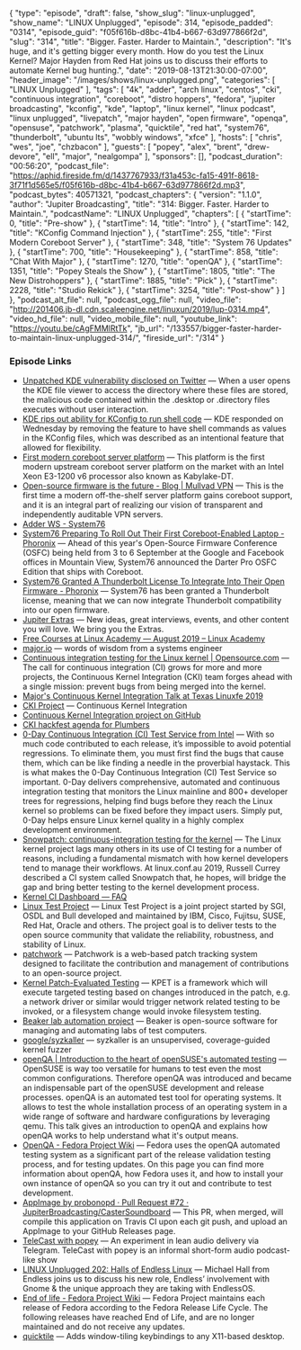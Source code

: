 {
  "type": "episode",
  "draft": false,
  "show_slug": "linux-unplugged",
  "show_name": "LINUX Unplugged",
  "episode": 314,
  "episode_padded": "0314",
  "episode_guid": "f05f616b-d8bc-41b4-b667-63d977866f2d",
  "slug": "314",
  "title": "Bigger. Faster. Harder to Maintain.",
  "description": "It's huge, and it's getting bigger every month. How do you test the Linux Kernel? Major Hayden from Red Hat joins us to discuss their efforts to automate Kernel bug hunting.",
  "date": "2019-08-13T21:30:00-07:00",
  "header_image": "/images/shows/linux-unplugged.png",
  "categories": [
    "LINUX Unplugged"
  ],
  "tags": [
    "4k",
    "adder",
    "arch linux",
    "centos",
    "cki",
    "continuous integration",
    "coreboot",
    "distro hoppers",
    "fedora",
    "jupiter broadcasting",
    "kconfig",
    "kde",
    "laptop",
    "linux kernel",
    "linux podcast",
    "linux unplugged",
    "livepatch",
    "major hayden",
    "open firmware",
    "openqa",
    "opensuse",
    "patchwork",
    "plasma",
    "quicktile",
    "red hat",
    "system76",
    "thunderbolt",
    "ubuntu lts",
    "wobbly windows",
    "xfce"
  ],
  "hosts": [
    "chris",
    "wes",
    "joe",
    "chzbacon"
  ],
  "guests": [
    "popey",
    "alex",
    "brent",
    "drew-devore",
    "ell",
    "major",
    "nealgompa"
  ],
  "sponsors": [],
  "podcast_duration": "00:56:20",
  "podcast_file": "https://aphid.fireside.fm/d/1437767933/f31a453c-fa15-491f-8618-3f71f1d565e5/f05f616b-d8bc-41b4-b667-63d977866f2d.mp3",
  "podcast_bytes": 40571321,
  "podcast_chapters": {
    "version": "1.1.0",
    "author": "Jupiter Broadcasting",
    "title": "314: Bigger. Faster. Harder to Maintain.",
    "podcastName": "LINUX Unplugged",
    "chapters": [
      {
        "startTime": 0,
        "title": "Pre-show"
      },
      {
        "startTime": 14,
        "title": "Intro"
      },
      {
        "startTime": 142,
        "title": "KConfig Command Injection"
      },
      {
        "startTime": 255,
        "title": "First Modern Coreboot Server"
      },
      {
        "startTime": 348,
        "title": "System 76 Updates"
      },
      {
        "startTime": 700,
        "title": "Housekeeping"
      },
      {
        "startTime": 858,
        "title": "Chat With Major"
      },
      {
        "startTime": 1270,
        "title": "openQA"
      },
      {
        "startTime": 1351,
        "title": "Popey Steals the Show"
      },
      {
        "startTime": 1805,
        "title": "The New Distrohoppers"
      },
      {
        "startTime": 1885,
        "title": "Pick"
      },
      {
        "startTime": 2228,
        "title": "Studio Rekick"
      },
      {
        "startTime": 3254,
        "title": "Post-show"
      }
    ]
  },
  "podcast_alt_file": null,
  "podcast_ogg_file": null,
  "video_file": "http://201406.jb-dl.cdn.scaleengine.net/linuxun/2019/lup-0314.mp4",
  "video_hd_file": null,
  "video_mobile_file": null,
  "youtube_link": "https://youtu.be/cAgFMMlRtTk",
  "jb_url": "/133557/bigger-faster-harder-to-maintain-linux-unplugged-314/",
  "fireside_url": "/314"
}


### Episode Links

  * [Unpatched KDE vulnerability disclosed on Twitter](https://www.zdnet.com/article/unpatched-kde-vulnerability-disclosed-on-twitter/ "Unpatched KDE vulnerability disclosed on Twitter") — When a user opens the KDE file viewer to access the directory where these files are stored, the malicious code contained within the .desktop or .directory files executes without user interaction.
  * [KDE rips out ability for KConfig to run shell code](https://www.zdnet.com/article/kde-rips-out-ability-for-kconfig-to-run-shell-code/ "KDE rips out ability for KConfig to run shell code") — KDE responded on Wednesday by removing the feature to have shell commands as values in the KConfig files, which was described as an intentional feature that allowed for flexibility. 
  * [First modern coreboot server platform](https://9esec.io/blog/first-modern-coreboot-server-platform/ "First modern coreboot server platform") — This platform is the first modern upstream coreboot server platform on the market with an Intel Xeon E3-1200 v6 processor also known as Kabylake-DT.
  * [Open-source firmware is the future - Blog | Mullvad VPN](https://mullvad.net/de/blog/2019/8/7/open-source-firmware-future/ "Open-source firmware is the future - Blog | Mullvad VPN") — This is the first time a modern off-the-shelf server platform gains coreboot support, and it is an integral part of realizing our vision of transparent and independently auditable VPN servers. 
  * [Adder WS - System76](https://system76.com/laptops/adder "Adder WS - System76")
  * [System76 Preparing To Roll Out Their First Coreboot-Enabled Laptop - Phoronix](https://www.phoronix.com/scan.php?page=news_item&px=System76-Darter-Pro-OSFC "System76 Preparing To Roll Out Their First Coreboot-Enabled Laptop - Phoronix") — Ahead of this year's Open-Source Firmware Conference (OSFC) being held from 3 to 6 September at the Google and Facebook offices in Mountain View, System76 announced the Darter Pro OSFC Edition that ships with Coreboot.
  * [System76 Granted A Thunderbolt License To Integrate Into Their Open Firmware - Phoronix](https://www.phoronix.com/scan.php?page=news_item&px=System76-Thunderbolt-Open-FW "System76 Granted A Thunderbolt License To Integrate Into Their Open Firmware - Phoronix") — System76 has been granted a Thunderbolt license, meaning that we can now integrate Thunderbolt compatibility into our open firmware.
  * [Jupiter Extras](https://extras.show/ "Jupiter Extras") — New ideas, great interviews, events, and other content you will love. We bring you the Extras. 
  * [Free Courses at Linux Academy — August 2019 – Linux Academy](https://linuxacademy.com/blog/linux-academy/free-courses-at-linux-academy-august-2019/ "Free Courses at Linux Academy — August 2019 – Linux Academy")
  * [major.io](https://major.io/ "major.io") — words of wisdom from a systems engineer
  * [Continuous integration testing for the Linux kernel | Opensource.com](https://opensource.com/article/19/6/continuous-kernel-integration-linux "Continuous integration testing for the Linux kernel | Opensource.com") — The call for continuous integration (CI) grows for more and more projects, the Continuous Kernel Integration (CKI) team forges ahead with a single mission: prevent bugs from being merged into the kernel.
  * [Major's Continuous Kernel Integration Talk at Texas Linuxfe 2019](https://docs.google.com/presentation/d/1T0JaRA0wtDU0aTWTyASwwy_ugtzjUcw_ZDmC5KFzw-A/edit#slide=id.p "Major's Continuous Kernel Integration Talk at Texas Linuxfe 2019")
  * [CKI Project](https://cki-project.org/ "CKI Project") — Continuous Kernel Integration
  * [Continuous Kernel Integration project on GitHub](https://github.com/cki-project "Continuous Kernel Integration project on GitHub")
  * [CKI hackfest agenda for Plumbers](https://cki-project.org/posts/hackfest-agenda/ "CKI hackfest agenda for Plumbers")
  * [0-Day Continuous Integration (CI) Test Service from Intel](https://01.org/blogs/2018/0-day-ci-test "0-Day Continuous Integration \(CI\) Test Service from Intel") — With so much code contributed to each release, it’s impossible to avoid potential regressions. To eliminate them, you must first find the bugs that cause them, which can be like finding a needle in the proverbial haystack. This is what makes the 0-Day Continuous Integration (CI) Test Service so important. 0-Day delivers comprehensive, automated and continuous integration testing that monitors the Linux mainline and 800+ developer trees for regressions, helping find bugs before they reach the Linux kernel so problems can be fixed before they impact users. Simply put, 0-Day helps ensure Linux kernel quality in a highly complex development environment.
  * [Snowpatch: continuous-integration testing for the kernel](https://lwn.net/Articles/777421/ "Snowpatch: continuous-integration testing for the kernel") — The Linux kernel project lags many others in its use of CI testing for a number of reasons, including a fundamental mismatch with how kernel developers tend to manage their workflows. At linux.conf.au 2019, Russell Currey described a CI system called Snowpatch that, he hopes, will bridge the gap and bring better testing to the kernel development process.
  * [Kernel CI Dashboard — FAQ](https://kernelci.org/faq/ "Kernel CI Dashboard — FAQ")
  * [Linux Test Project](https://github.com/linux-test-project/ltp "Linux Test Project") — Linux Test Project is a joint project started by SGI, OSDL and Bull developed and maintained by IBM, Cisco, Fujitsu, SUSE, Red Hat, Oracle and others. The project goal is to deliver tests to the open source community that validate the reliability, robustness, and stability of Linux. 
  * [patchwork](http://jk.ozlabs.org/projects/patchwork/ "patchwork") — Patchwork is a web-based patch tracking system designed to facilitate the contribution and management of contributions to an open-source project. 
  * [Kernel Patch-Evaluated Testing](https://github.com/CKI-project/kpet/ "Kernel Patch-Evaluated Testing") — KPET is a framework which will execute targeted testing based on changes introduced in the patch, e.g. a network driver or similar would trigger network related testing to be invoked, or a filesystem change would invoke filesystem testing. 
  * [Beaker lab automation project](https://beaker-project.org/ "Beaker lab automation project") — Beaker is open-source software for managing and automating labs of test computers. 
  * [google/syzkaller](https://github.com/google/syzkaller "google/syzkaller") — syzkaller is an unsupervised, coverage-guided kernel fuzzer 
  * [openQA | Introduction to the heart of openSUSE's automated testing](https://www.youtube.com/watch?v=2K6ZmvIOtPw "openQA | Introduction to the heart of openSUSE's automated testing") — OpenSUSE is way too versatile for humans to test even the most common configurations. Therefore openQA was introduced and became an indispensable part of the openSUSE development and release processes. openQA is an automated test tool for operating systems. It allows to test the whole installation process of an operating system in a wide range of software and hardware configurations by leveraging qemu. This talk gives an introduction to openQA and explains how openQA works to help understand what it's output means.
  * [OpenQA - Fedora Project Wiki](https://fedoraproject.org/wiki/OpenQA "OpenQA - Fedora Project Wiki") — Fedora uses the openQA automated testing system as a significant part of the release validation testing process, and for testing updates. On this page you can find more information about openQA, how Fedora uses it, and how to install your own instance of openQA so you can try it out and contribute to test development. 
  * [AppImage by probonopd · Pull Request #72 · JupiterBroadcasting/CasterSoundboard](https://github.com/JupiterBroadcasting/CasterSoundboard/pull/72 "AppImage by probonopd · Pull Request #72 · JupiterBroadcasting/CasterSoundboard") — This PR, when merged, will compile this application on Travis CI upon each git push, and upload an AppImage to your GitHub Releases page. 
  * [TeleCast with popey](https://t.me/telecastwithpopey "TeleCast with popey") — An experiment in lean audio delivery via Telegram. TeleCast with popey is an informal short-form audio podcast-like show
  * [LINUX Unplugged 202: Halls of Endless Linux](https://linuxunplugged.com/202 "LINUX Unplugged 202: Halls of Endless Linux") — Michael Hall from Endless joins us to discuss his new role, Endless’ involvement with Gnome & the unique approach they are taking with EndlessOS. 
  * [End of life - Fedora Project Wiki](https://fedoraproject.org/wiki/End_of_life "End of life - Fedora Project Wiki") — Fedora Project maintains each release of Fedora according to the Fedora Release Life Cycle. The following releases have reached End of Life, and are no longer maintained and do not receive any updates. 
  * [quicktile](https://github.com/ssokolow/quicktile "quicktile") — Adds window-tiling keybindings to any X11-based desktop.



